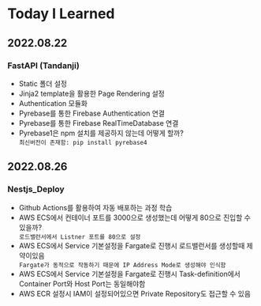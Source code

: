 # Today I Learned
## 2022.08.22
### FastAPI (Tandanji)
- Static 폴더 설정
- Jinja2 template을 활용한 Page Rendering 설정
- Authentication 모듈화
- Pyrebase를 통한 Firebase Authentication 연결
- Pyrebase를 통한 Firebase RealTimeDatabase 연결
- Pyrebase1은 npm 설치를 제공하지 않는데 어떻게 할까?<br>
```최신버전이 존재함: pip install pyrebase4```
## 2022.08.26
### Nestjs_Deploy
- Github Actions를 활용하여 자동 배포하는 과정 학습
- AWS ECS에서 컨테이너 포트를 3000으로 생성했는데 어떻게 80으로 진입할 수 있을까?<br>
```로드밸런서에서 Listner 포트를 80으로 설정```
- AWS ECS에서 Service 기본설정을 Fargate로 진행시 로드밸런서를 생성할때 제약이있음<br>
```Fargate가 동적으로 작동하기 때문에 IP Address Mode로 생성해야 인식함```
- AWS ECS에서 Service 기본설정을 Fargate로 진행시 Task-definition에서 Container Port와 Host Port는 동일해야함
- AWS ECR 설정시 IAM이 설정되어있으면 Private Repository도 접근할 수 있음

